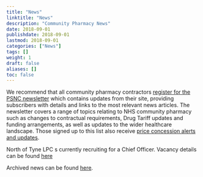 ```yaml
---
title: "News"
linktitle: "News"
description: "Community Pharmacy News"
date: 2018-09-01
publishdate: 2018-09-01
lastmod: 2018-09-01
categories: ["News"]
tags: []
weight: 1
draft: false
aliases: []
toc: false
---
```


We recommend that all community pharmacy contractors [register for the PSNC newsletter](https://psnc.org.uk/latest-news/email-sign-up/) 
which contains updates from their site, providing subscribers with details and links to the most relevant news articles. 
The newsletter covers a range of topics relating to NHS community pharmacy such as changes to contractual requirements, 
Drug Tariff updates and funding arrangements, as well as updates to the wider healthcare landscape. Those signed up to 
this list also receive [price concession alerts and updates](https://psnc.org.uk/dispensing-supply/supply-chain/generic-shortages/).  


North of Tyne LPC s currently recruiting for a Chief Officer. Vacancy details can be found [here](https://www.indeed.co.uk/jobs?q=north%20of%20tyne%20lpc&l=North%20East&vjk=d06cc3810118ebec)


Archived news can be found [here](/news/archive/).  
